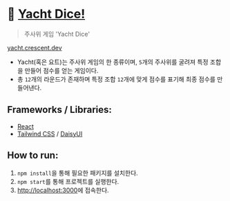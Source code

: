 # 🎲 [Yacht Dice!](https://yacht.crescent.dev)
> 주사위 게임 'Yacht Dice'

[yacht.crescent.dev](https://yacht.crescent.dev)

- Yacht(혹은 요트)는 주사위 게임의 한 종류이며, `5`개의 주사위를 굴려져 특정 조합을 만들어 점수를 얻는 게임이다.
- 총 `12`개의 라운드가 존재하며 특정 조합 `12`개에 맞게 점수를 표기해 최종 점수를 만들어낸다.

## Frameworks / Libraries:
- [React](https://reactjs.org/)
- [Tailwind CSS](https://tailwindcss.com/) / [DaisyUI](https://daisyui.com/)

## How to run:
1. `npm install`을 통해 필요한 패키지를 설치한다.
2. `npm start`를 통해 프로젝트를 실행한다.
3. [http://localhost:3000](http://localhost:3000)에 접속한다.
